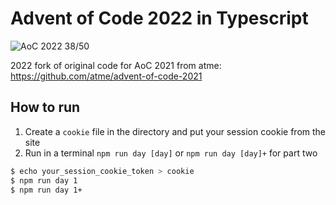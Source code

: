 # Advent of Code 2022 in Typescript

![AoC 2022 38/50](https://img.shields.io/badge/AoC%202022-38%2F50-orange)

2022 fork of original code for AoC 2021 from atme: https://github.com/atme/advent-of-code-2021

## How to run

1. Create a `cookie` file in the directory and put your session cookie from the site
2. Run in a terminal `npm run day [day]` or `npm run day [day]+` for part two

```sh
$ echo your_session_cookie_token > cookie
$ npm run day 1
$ npm run day 1+
```
